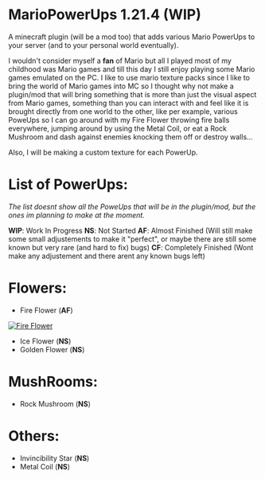 # MarioPowerUps 1.21.4 (WIP)
A minecraft plugin (will be a mod too) that adds various Mario PowerUps to your server (and to your personal world eventually).

I wouldn't consider myself a **fan** of Mario but all I played most of my childhood was Mario games and till this day I still enjoy playing some Mario games emulated on the PC.
I like to use mario texture packs since I like to bring the world of Mario games into MC so I thought why not make a plugin/mod that will bring something that is more than just the visual
aspect from Mario games, something than you can interact with and feel like it is brought directly from one world to the other, like per example, various PoweUps so I can go around with my 
Fire Flower throwing fire balls everywhere, jumping around by using the Metal Coil, or eat a Rock Mushroom and dash against enemies knocking them off or destroy walls...

Also, I will be making a custom texture for each PowerUp.

# List of PowerUps:

_The list doesnt show all the PoweUps that will be in the plugin/mod, but the ones im planning to make at the moment._

**WIP**: Work In Progress
**NS**: Not Started
**AF**: Almost Finished (Will still make some small adjustements to make it "perfect", 
or maybe there are still some known but very rare (and hard to fix) bugs)
**CF**: Completely Finished (Wont make any adjustement and there arent any known bugs left)

# Flowers:
- Fire Flower (**AF**)



 [![Fire Flower](https://img.youtube.com/vi/n-be35ggDfs/0.jpg)](https://youtu.be/n-be35ggDfs)

- Ice Flower (**NS**)
- Golden Flower (**NS**)


# MushRooms:
   - Rock Mushroom (**NS**) 
 

# Others:
   - Invincibility Star (**NS**)
   - Metal Coil (**NS**)


